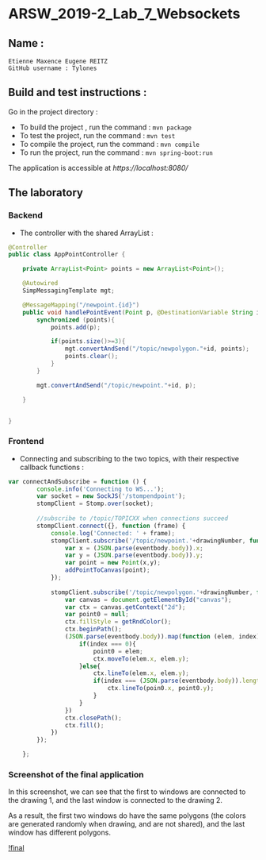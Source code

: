 # ARSW_2019-2_Lab_7_Websockets

## Name :

```
Etienne Maxence Eugene REITZ
GitHub username : Tylones
```

## Build and test instructions : 

Go in the project directory :

* To build the project , run the command : ```mvn package```
* To test the project, run the command : ```mvn test```
* To compile the project, run the command : ```mvn compile```
* To run the project, run the command : ```mvn spring-boot:run```

The application is accessible at *https://localhost:8080/* 

## The laboratory

### Backend 

* The controller with the shared ArrayList :

```java
@Controller
public class AppPointController {

    private ArrayList<Point> points = new ArrayList<Point>();

    @Autowired
    SimpMessagingTemplate mgt;

    @MessageMapping("/newpoint.{id}")
    public void handlePointEvent(Point p, @DestinationVariable String id) throws Exception {
        synchronized (points){
            points.add(p);

            if(points.size()>=3){
                mgt.convertAndSend("/topic/newpolygon."+id, points);
                points.clear();
            }
        }

        mgt.convertAndSend("/topic/newpoint."+id, p);

    }


}
```

### Frontend

* Connecting and subscribing to the two topics, with their respective callback functions :

```js
var connectAndSubscribe = function () {
        console.info('Connecting to WS...');
        var socket = new SockJS('/stompendpoint');
        stompClient = Stomp.over(socket);
        
        //subscribe to /topic/TOPICXX when connections succeed
        stompClient.connect({}, function (frame) {
            console.log('Connected: ' + frame);
            stompClient.subscribe('/topic/newpoint.'+drawingNumber, function (eventbody) {
                var x = (JSON.parse(eventbody.body)).x;
                var y = (JSON.parse(eventbody.body)).y;
                var point = new Point(x,y);
                addPointToCanvas(point);
            });
            
            stompClient.subscribe('/topic/newpolygon.'+drawingNumber, function (eventbody) {
                var canvas = document.getElementById("canvas");
                var ctx = canvas.getContext("2d");
                var point0 = null;
                ctx.fillStyle = getRndColor();
                ctx.beginPath();
                (JSON.parse(eventbody.body)).map(function (elem, index) {
                    if(index === 0){
                        point0 = elem;
                        ctx.moveTo(elem.x, elem.y);
                    }else{
                        ctx.lineTo(elem.x, elem.y);
                        if(index === (JSON.parse(eventbody.body)).length){
                            ctx.lineTo(poin0.x, point0.y);
                        }
                    }
                })
                ctx.closePath();
                ctx.fill();
            })
        });

    };
```

### Screenshot of the final application

In this screenshot, we can see that the first to windows are connected to the drawing 1, 
and the last window is connected to the drawing 2.

As a result, the first two windows do have the same polygons (the colors are generated randomly when 
drawing, and are not shared), and the last window has different polygons.

[!final](img/final.png)  
